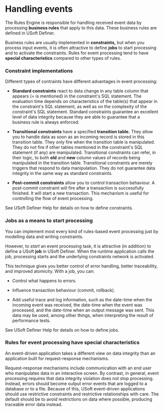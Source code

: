 # Handling events

The Rules Engine is responsible for handling received event data by processing **business rules** that apply to this data. These business rules are defined in USoft Definer.

Business rules are usually implemented in **constraints,** but when you process input events, it is often attractive to define **jobs** to start processing and to activate the constraints. Rules for event processing tend to have **special characteristics** compared to other types of rules.

### Constraint implementations

Different types of contraints have different advantages in event processing:

- **Standard constraints** react to data change in any table column that appears (= is mentioned) in the constraint's SQL statement. The evaluation time depends on characteristics of the table(s) that appear in the constraint's SQL statement, as well as on the complexity of the constraint's SQL statement. Standard constraints guarantee an excellent level of data integrity because they are able to guarantee that a business rule is always enforced.
- **Transitional constraints** have a specified **transition table.** They allow you to handle data as soon as an incoming record is stored in this transition table. They only fire when the transition table is manipulated. They do not fire if other tables mentioned in the constraint's SQL statement (if any) are manipulated. Transitional constraints can refer, in their logic, to both **old** and **new** column values of records being manipulated in the transition table. Transitional constraints are merely triggers that respond to data manipulation. They do not guarantee data integrity in the same way as standard constraints.

- **Post-commit constraints** allow you to control transaction behaviour. A post-commit constraint will fire after a transaction is successfully finished. It will start a new transaction. This mechanism is useful for controlling the flow of event processing.

See USoft Definer Help for details on how to define constraints.

### Jobs as a means to start processing

You can implement most every kind of rules-based event processing just by modelling data and writing constraints.

However, to *start* an event processing task, it is attractive (in addition) to define a USoft **job** in USoft Definer. When the runtime application calls the job, processing starts and the underlying constraints network is activated.

This technique gives you better control of error handling, better traceability, and improved atomicity. With a job, you can:

- Control what happens to errors.

- Influence transaction behaviour (commit, rollback).
- Add useful trace and log information, such as the date-time when the incoming event was received, the date-time when the event was processed, and the date-time when an output message was sent. This data may be used, among other things, when interpreting the result of performance tests.

See USoft Definer Help for details on how to define jobs.

### Rules for event processing have special characteristics

An event-driven application takes a different view on data integrity than an application built for request-response mechanisms.

Request-response mechanisms include communication with an end user who manipulates data in an interactive screen. By contrast, in general, event processing requires that data integrity violation does not stop processing. Instead, errors should become output error events that are logged to a database or to a file. Because of this, USoft event-driven applications should use restrictive constraints and restrictive relationships with care. The default should be to avoid restrictions on data where possible, producing traceable error data instead.